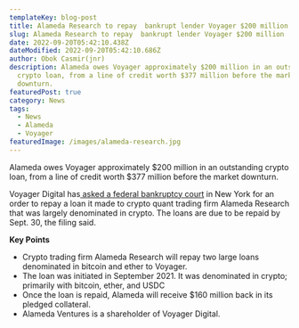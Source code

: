 ```yaml
---
templateKey: blog-post
title: Alameda Research to repay  bankrupt lender Voyager $200 million
slug: Alameda Research to repay  bankrupt lender Voyager $200 million
date: 2022-09-20T05:42:10.438Z
dateModified: 2022-09-20T05:42:10.686Z
author: Obok Casmir(jnr)
description: Alameda owes Voyager approximately $200 million in an outstanding
  crypto loan, from a line of credit worth $377 million before the market
  downturn.
featuredPost: true
category: News
tags:
  - News
  - Alameda
  - Voyager
featuredImage: /images/alameda-research.jpg
---
```

Alameda owes Voyager approximately $200 million in an outstanding crypto loan, from a line of credit worth $377 million before the market downturn.

Voyager Digital has[ asked a federal bankruptcy court](https://cases.stretto.com/public/x193/11753/PLEADINGS/1175309202280000000001.pdf) in New York for an order to repay a loan it made to crypto quant trading firm Alameda Research that was largely denominated in crypto. The loans are due to be repaid by Sept. 30, the filing said.

**Key Points**

* Crypto trading firm Alameda Research will repay two large loans denominated in bitcoin and ether to Voyager. 
* The loan was initiated in September 2021. It was denominated in crypto; primarily with bitcoin, ether, and USDC
* Once the loan is repaid, Alameda will receive $160 million back in its pledged collateral.
* Alameda Ventures is a shareholder of Voyager Digital.